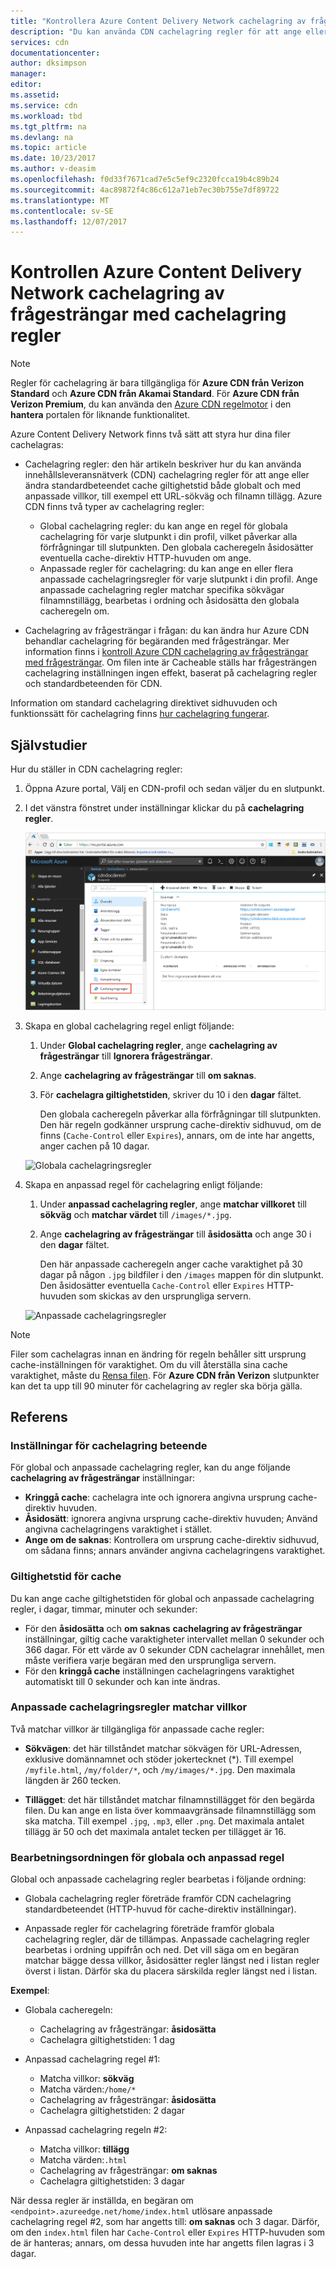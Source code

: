 ```yaml
---
title: "Kontrollera Azure Content Delivery Network cachelagring av frågesträngar med cachelagring regler | Microsoft Docs"
description: "Du kan använda CDN cachelagring regler för att ange eller ändra standardbeteendet cache giltighetstid både globalt och med villkor, till exempel en URL-sökväg och filnamn tillägg."
services: cdn
documentationcenter: 
author: dksimpson
manager: 
editor: 
ms.assetid: 
ms.service: cdn
ms.workload: tbd
ms.tgt_pltfrm: na
ms.devlang: na
ms.topic: article
ms.date: 10/23/2017
ms.author: v-deasim
ms.openlocfilehash: f0d33f7671cad7e5c5ef9c2320fcca19b4c89b24
ms.sourcegitcommit: 4ac89872f4c86c612a71eb7ec30b755e7df89722
ms.translationtype: MT
ms.contentlocale: sv-SE
ms.lasthandoff: 12/07/2017
---
```

# <a name="control-azure-content-delivery-network-caching-behavior-with-caching-rules"></a>Kontrollen Azure Content Delivery Network cachelagring av frågesträngar med cachelagring regler

> [!NOTE] 
> Regler för cachelagring är bara tillgängliga för **Azure CDN från Verizon Standard** och **Azure CDN från Akamai Standard**. För **Azure CDN från Verizon Premium**, du kan använda den [Azure CDN regelmotor](cdn-rules-engine.md) i den **hantera** portalen för liknande funktionalitet.
 
Azure Content Delivery Network finns två sätt att styra hur dina filer cachelagras: 

- Cachelagring regler: den här artikeln beskriver hur du kan använda innehållsleveransnätverk (CDN) cachelagring regler för att ange eller ändra standardbeteendet cache giltighetstid både globalt och med anpassade villkor, till exempel ett URL-sökväg och filnamn tillägg. Azure CDN finns två typer av cachelagring regler:
   - Global cachelagring regler: du kan ange en regel för globala cachelagring för varje slutpunkt i din profil, vilket påverkar alla förfrågningar till slutpunkten. Den globala cacheregeln åsidosätter eventuella cache-direktiv HTTP-huvuden om ange.
   - Anpassade regler för cachelagring: du kan ange en eller flera anpassade cachelagringsregler för varje slutpunkt i din profil. Ange anpassade cachelagring regler matchar specifika sökvägar filnamnstillägg, bearbetas i ordning och åsidosätta den globala cacheregeln om. 

- Cachelagring av frågesträngar i frågan: du kan ändra hur Azure CDN behandlar cachelagring för begäranden med frågesträngar. Mer information finns i [kontroll Azure CDN cachelagring av frågesträngar med frågesträngar](cdn-query-string.md). Om filen inte är Cacheable ställs har frågesträngen cachelagring inställningen ingen effekt, baserat på cachelagring regler och standardbeteenden för CDN.

Information om standard cachelagring direktivet sidhuvuden och funktionssätt för cachelagring finns [hur cachelagring fungerar](cdn-how-caching-works.md).

## <a name="tutorial"></a>Självstudier

Hur du ställer in CDN cachelagring regler:

1. Öppna Azure portal, Välj en CDN-profil och sedan väljer du en slutpunkt.
2. I det vänstra fönstret under inställningar klickar du på **cachelagring regler**.

   ![Knappen CDN cachelagring regler](./media/cdn-caching-rules/cdn-caching-rules-btn.png)

1. Skapa en global cachelagring regel enligt följande:
   1. Under **Global cachelagring regler**, ange **cachelagring av frågesträngar** till **Ignorera frågesträngar**.
   2. Ange **cachelagring av frågesträngar** till **om saknas**.
   3. För **cachelagra giltighetstiden**, skriver du 10 i den **dagar** fältet.

       Den globala cacheregeln påverkar alla förfrågningar till slutpunkten. Den här regeln godkänner ursprung cache-direktiv sidhuvud, om de finns (`Cache-Control` eller `Expires`), annars, om de inte har angetts, anger cachen på 10 dagar. 

     ![Globala cachelagringsregler](./media/cdn-caching-rules/cdn-global-caching-rules.png)

4. Skapa en anpassad regel för cachelagring enligt följande:
    1. Under **anpassad cachelagring regler**, ange **matchar villkoret** till **sökväg** och **matchar värdet** till `/images/*.jpg`.
    2. Ange **cachelagring av frågesträngar** till **åsidosätta** och ange 30 i den **dagar** fältet.
       
       Den här anpassade cacheregeln anger cache varaktighet på 30 dagar på någon `.jpg` bildfiler i den `/images` mappen för din slutpunkt. Den åsidosätter eventuella `Cache-Control` eller `Expires` HTTP-huvuden som skickas av den ursprungliga servern.

    ![Anpassade cachelagringsregler](./media/cdn-caching-rules/cdn-custom-caching-rules.png)

> [!NOTE] 
> Filer som cachelagras innan en ändring för regeln behåller sitt ursprung cache-inställningen för varaktighet. Om du vill återställa sina cache varaktighet, måste du [Rensa filen](cdn-purge-endpoint.md). För **Azure CDN från Verizon** slutpunkter kan det ta upp till 90 minuter för cachelagring av regler ska börja gälla.

## <a name="reference"></a>Referens

### <a name="caching-behavior-settings"></a>Inställningar för cachelagring beteende
För global och anpassade cachelagring regler, kan du ange följande **cachelagring av frågesträngar** inställningar:

- **Kringgå cache**: cachelagra inte och ignorera angivna ursprung cache-direktiv huvuden.
- **Åsidosätt**: ignorera angivna ursprung cache-direktiv huvuden; Använd angivna cachelagringens varaktighet i stället.
- **Ange om de saknas**: Kontrollera om ursprung cache-direktiv sidhuvud, om sådana finns; annars använder angivna cachelagringens varaktighet.

### <a name="cache-expiration-duration"></a>Giltighetstid för cache
Du kan ange cache giltighetstiden för global och anpassade cachelagring regler, i dagar, timmar, minuter och sekunder:

- För den **åsidosätta** och **om saknas** **cachelagring av frågesträngar** inställningar, giltig cache varaktigheter intervallet mellan 0 sekunder och 366 dagar. För ett värde av 0 sekunder CDN cachelagrar innehållet, men måste verifiera varje begäran med den ursprungliga servern.
- För den **kringgå cache** inställningen cachelagringens varaktighet automatiskt till 0 sekunder och kan inte ändras.

### <a name="custom-caching-rules-match-conditions"></a>Anpassade cachelagringsregler matchar villkor

Två matchar villkor är tillgängliga för anpassade cache regler:
 
- **Sökvägen**: det här tillståndet matchar sökvägen för URL-Adressen, exklusive domännamnet och stöder jokertecknet (\*). Till exempel `/myfile.html`, `/my/folder/*`, och `/my/images/*.jpg`. Den maximala längden är 260 tecken.

- **Tillägget**: det här tillståndet matchar filnamnstillägget för den begärda filen. Du kan ange en lista över kommaavgränsade filnamnstillägg som ska matcha. Till exempel `.jpg`, `.mp3`, eller `.png`. Det maximala antalet tillägg är 50 och det maximala antalet tecken per tillägget är 16. 

### <a name="global-and-custom-rule-processing-order"></a>Bearbetningsordningen för globala och anpassad regel
Global och anpassade cachelagring regler bearbetas i följande ordning:

- Globala cachelagring regler företräde framför CDN cachelagring standardbeteendet (HTTP-huvud för cache-direktiv inställningar). 

- Anpassade regler för cachelagring företräde framför globala cachelagring regler, där de tillämpas. Anpassade cachelagring regler bearbetas i ordning uppifrån och ned. Det vill säga om en begäran matchar bägge dessa villkor, åsidosätter regler längst ned i listan regler överst i listan. Därför ska du placera särskilda regler längst ned i listan.

**Exempel**:
- Globala cacheregeln: 
   - Cachelagring av frågesträngar: **åsidosätta**
   - Cachelagra giltighetstiden: 1 dag

- Anpassad cachelagring regel #1:
   - Matcha villkor: **sökväg**
   - Matcha värden:`/home/*`
   - Cachelagring av frågesträngar: **åsidosätta**
   - Cachelagra giltighetstiden: 2 dagar

- Anpassad cachelagring regeln #2:
   - Matcha villkor: **tillägg**
   - Matcha värden:`.html`
   - Cachelagring av frågesträngar: **om saknas**
   - Cachelagra giltighetstiden: 3 dagar

När dessa regler är inställda, en begäran om `<endpoint>.azureedge.net/home/index.html` utlösare anpassade cachelagring regel #2, som har angetts till: **om saknas** och 3 dagar. Därför, om den `index.html` filen har `Cache-Control` eller `Expires` HTTP-huvuden som de är hanteras; annars, om dessa huvuden inte har angetts filen lagras i 3 dagar.

